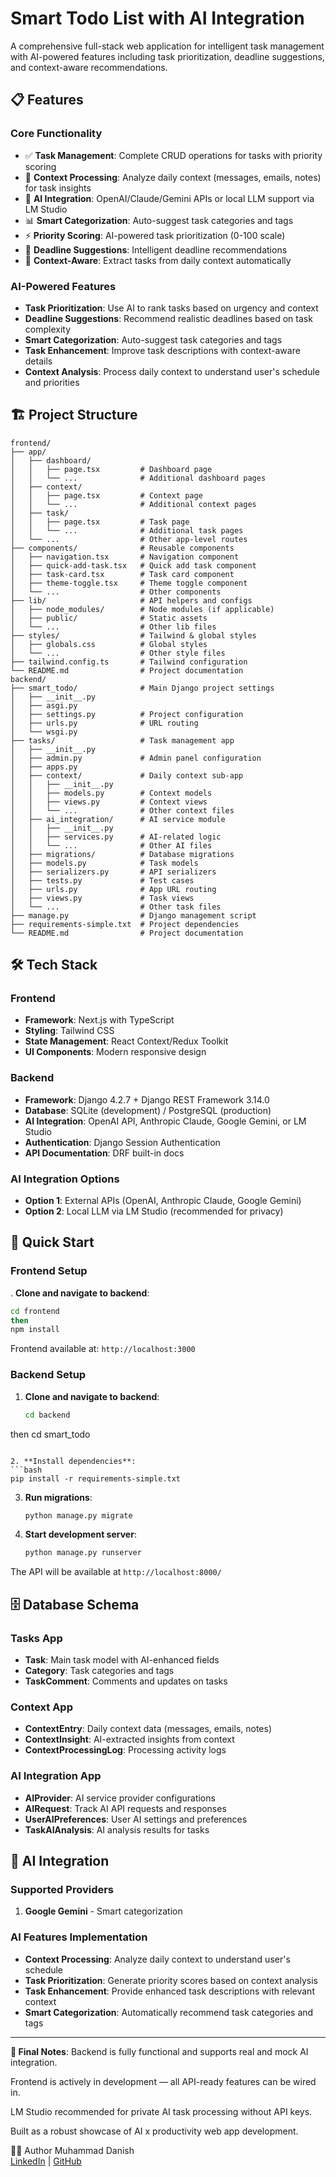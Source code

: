 # Smart Todo List with AI Integration

A comprehensive full-stack web application for intelligent task management with AI-powered features including task prioritization, deadline suggestions, and context-aware recommendations.

## 📋 Features

### Core Functionality
- ✅ **Task Management**: Complete CRUD operations for tasks with priority scoring
- 📝 **Context Processing**: Analyze daily context (messages, emails, notes) for task insights
- 🤖 **AI Integration**: OpenAI/Claude/Gemini APIs or local LLM support via LM Studio
- 📊 **Smart Categorization**: Auto-suggest task categories and tags
- ⚡ **Priority Scoring**: AI-powered task prioritization (0-100 scale)
- 📅 **Deadline Suggestions**: Intelligent deadline recommendations
- 🎯 **Context-Aware**: Extract tasks from daily context automatically

### AI-Powered Features
- **Task Prioritization**: Use AI to rank tasks based on urgency and context
- **Deadline Suggestions**: Recommend realistic deadlines based on task complexity
- **Smart Categorization**: Auto-suggest task categories and tags
- **Task Enhancement**: Improve task descriptions with context-aware details
- **Context Analysis**: Process daily context to understand user's schedule and priorities

## 🏗️ Project Structure

```
frontend/
├── app/
│   ├── dashboard/
│   │   ├── page.tsx         # Dashboard page
│   │   └── ...              # Additional dashboard pages
│   ├── context/
│   │   ├── page.tsx         # Context page
│   │   └── ...              # Additional context pages
│   ├── task/
│   │   ├── page.tsx         # Task page
│   │   └── ...              # Additional task pages
│   └── ...                  # Other app-level routes
├── components/              # Reusable components
│   ├── navigation.tsx       # Navigation component
│   ├── quick-add-task.tsx   # Quick add task component
│   ├── task-card.tsx        # Task card component
│   ├── theme-toggle.tsx     # Theme toggle component
│   └── ...                  # Other components
├── lib/                     # API helpers and configs
│   ├── node_modules/        # Node modules (if applicable)
│   ├── public/              # Static assets
│   └── ...                  # Other lib files
├── styles/                  # Tailwind & global styles
│   ├── globals.css          # Global styles
│   └── ...                  # Other style files
├── tailwind.config.ts       # Tailwind configuration
└── README.md                # Project documentation
backend/
├── smart_todo/              # Main Django project settings
│   ├── __init__.py
│   ├── asgi.py
│   ├── settings.py          # Project configuration
│   ├── urls.py              # URL routing
│   └── wsgi.py
├── tasks/                   # Task management app
│   ├── __init__.py
│   ├── admin.py             # Admin panel configuration
│   ├── apps.py
│   ├── context/             # Daily context sub-app
│   │   ├── __init__.py
│   │   ├── models.py        # Context models
│   │   ├── views.py         # Context views
│   │   └── ...              # Other context files
│   ├── ai_integration/      # AI service module
│   │   ├── __init__.py
│   │   ├── services.py      # AI-related logic
│   │   └── ...              # Other AI files
│   ├── migrations/          # Database migrations
│   ├── models.py            # Task models
│   ├── serializers.py       # API serializers
│   ├── tests.py             # Test cases
│   ├── urls.py              # App URL routing
│   ├── views.py             # Task views
│   └── ...                  # Other task files
├── manage.py                # Django management script
├── requirements-simple.txt  # Project dependencies
└── README.md                # Project documentation
```

## 🛠️ Tech Stack
### Frontend 
- **Framework**: Next.js with TypeScript
- **Styling**: Tailwind CSS
- **State Management**: React Context/Redux Toolkit
- **UI Components**: Modern responsive design



### Backend
- **Framework**: Django 4.2.7 + Django REST Framework 3.14.0
- **Database**: SQLite (development) / PostgreSQL (production)
- **AI Integration**: OpenAI API, Anthropic Claude, Google Gemini, or LM Studio
- **Authentication**: Django Session Authentication
- **API Documentation**: DRF built-in docs


### AI Integration Options
- **Option 1**: External APIs (OpenAI, Anthropic Claude, Google Gemini)
- **Option 2**: Local LLM via LM Studio (recommended for privacy)

## 🚀 Quick Start
### Frontend Setup 

. **Clone and navigate to backend**:
   ```bash
   cd frontend
  then
   npm install 


   ```
Frontend available at: `http://localhost:3000`

### Backend Setup

1. **Clone and navigate to backend**:
   ```bash
   cd backend 
  then 
    cd  smart_todo
   ```

2. **Install dependencies**:
   ```bash
   pip install -r requirements-simple.txt
   ```

3. **Run migrations**:
   ```bash
   python manage.py migrate
   ```

4. **Start development server**:
   ```bash
   python manage.py runserver
   ```

The API will be available at `http://localhost:8000/`


## 🗄️ Database Schema

### Tasks App
- **Task**: Main task model with AI-enhanced fields
- **Category**: Task categories and tags
- **TaskComment**: Comments and updates on tasks

### Context App
- **ContextEntry**: Daily context data (messages, emails, notes)
- **ContextInsight**: AI-extracted insights from context
- **ContextProcessingLog**: Processing activity logs

### AI Integration App
- **AIProvider**: AI service provider configurations
- **AIRequest**: Track AI API requests and responses
- **UserAIPreferences**: User AI settings and preferences
- **TaskAIAnalysis**: AI analysis results for tasks

## 🤖 AI Integration

### Supported Providers

1. **Google Gemini** - Smart categorization

### AI Features Implementation
- **Context Processing**: Analyze daily context to understand user's schedule
- **Task Prioritization**: Generate priority scores based on context analysis
- **Task Enhancement**: Provide enhanced task descriptions with relevant context
- **Smart Categorization**: Automatically recommend task categories and tags



---

**📌 Final Notes**: 
Backend is fully functional and supports real and mock AI integration.

Frontend is actively in development — all API-ready features can be wired in.

LM Studio recommended for private AI task processing without API keys.

Built as a robust showcase of AI x productivity web app development.

🧑‍💻 Author
Muhammad Danish 
<br>
[LinkedIn](https://www.linkedin.com/in/muhammad-danish-2256522a1/) | [GitHub](https://github.com/m-dani-sh)